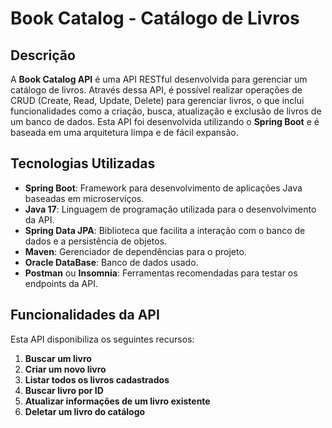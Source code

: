 # Book Catalog - Catálogo de Livros

## Descrição

A **Book Catalog API** é uma API RESTful desenvolvida para gerenciar um catálogo de livros. Através dessa API, é possível realizar operações de CRUD (Create, Read, Update, Delete) para gerenciar livros, o que inclui funcionalidades como a criação, busca, atualização e exclusão de livros de um banco de dados. Esta API foi desenvolvida utilizando o **Spring Boot** e é baseada em uma arquitetura limpa e de fácil expansão.

## Tecnologias Utilizadas

- **Spring Boot**: Framework para desenvolvimento de aplicações Java baseadas em microserviços.
- **Java 17**: Linguagem de programação utilizada para o desenvolvimento da API.
- **Spring Data JPA**: Biblioteca que facilita a interação com o banco de dados e a persistência de objetos.
- **Maven**: Gerenciador de dependências para o projeto.
- **Oracle DataBase**: Banco de dados usado.
- **Postman** ou **Insomnia**: Ferramentas recomendadas para testar os endpoints da API.

## Funcionalidades da API

Esta API disponibiliza os seguintes recursos:

1. **Buscar um livro**
2. **Criar um novo livro**
3. **Listar todos os livros cadastrados**
4. **Buscar livro por ID**
5. **Atualizar informações de um livro existente**
6. **Deletar um livro do catálogo**

